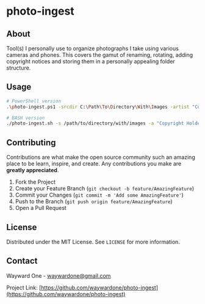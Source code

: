 # photo-ingest


## About

Tool(s) I personally use to organize photographs I take using various cameras and phones. This covers the gamut of renaming, rotating, adding copyright notices and storing them in a personally appealing folder structure.



## Usage


```sh
# PowerShell version
.\photo-ingest.ps1 -srcdir C:\Path\To\Directory\With\Images -artist "Copyright Holder" -groupby md -device "iPhone"

# BASH version
./photo-ingest.sh -s /path/to/directory/with/images -a "Copyright Holder" -g md -c "iPhone"
```



## Contributing


Contributions are what make the open source community such an amazing place to be learn, inspire, and create. Any contributions you make are **greatly appreciated**.

1. Fork the Project
2. Create your Feature Branch (`git checkout -b feature/AmazingFeature`)
3. Commit your Changes (`git commit -m 'Add some AmazingFeature'`)
4. Push to the Branch (`git push origin feature/AmazingFeature`)
5. Open a Pull Request



## License

Distributed under the MIT License. See `LICENSE` for more information.



## Contact

Wayward One - waywardone@gmail.com

Project Link: [https://github.com/waywardone/photo-ingest](https://github.com/waywardone/photo-ingest)



